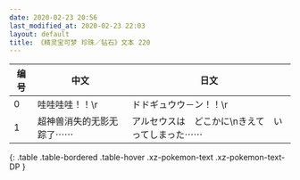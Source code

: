 ```yaml
---
date: 2020-02-23 20:56
last_modified_at: 2020-02-23 22:03
layout: default
title: 《精灵宝可梦 珍珠／钻石》文本 220
---
```

| 编号 | 中文 | 日文 |
| ---- | ---- | ---- |
| 0 | 哇哇哇哇！！\r | ドドギュウウ－ン！！\r |
| 1 | 超神兽消失的无影无踪了⋯⋯ | アルセウスは　どこかに\nきえて　いってしまった⋯⋯ |
{: .table .table-bordered .table-hover .xz-pokemon-text .xz-pokemon-text-DP }